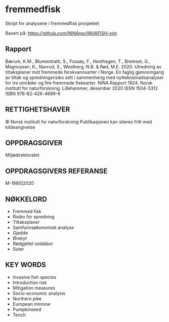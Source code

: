 # fremmedfisk
Skript for analysene i fremmedfisk prosjektet

Basert på: https://github.com/NINAnor/INVAFISH-sim

## Rapport
Bærum, K.M., Blumentrath, S., Fossøy, F., Hesthagen, T., Bremset, G., Magnussen, K., Navrud, S., Westberg, N.B. & Rød, M.E. 2020. Utredning av tiltaksplaner mot fremmede ferskvannsarter i Norge. En faglig gjennomgang av tiltak og spredningsrisiko sett i sammenheng med nyttekostnadsanalyser for tre områder og fire fremmede fiskearter. NINA Rapport 1924. Norsk institutt for naturforskning.
Lillehammer, desember 2020
ISSN 1504-3312
ISBN 978-82-426-4699-6

## RETTIGHETSHAVER
© Norsk institutt for naturforskning 
Publikasjonen kan siteres fritt med kildeangivelse

## OPPDRAGSGIVER
Miljødirektoratet

## OPPDRAGSGIVERS REFERANSE
M-1880|2020

## NØKKELORD
- Fremmed fisk
- Risiko for spredning
- Tiltaksplaner
- Samfunnsøkonomisk analyse
- Gjedde
- Ørekyt
- Rødgjellet solabbor
- Suter

## KEY WORDS
- Invasive fish species
- Introduction risk
- Mitigation measures
- Socio-economic analysis
- Northern pike
- European minnow
- Pumpkinseed
- Tench
